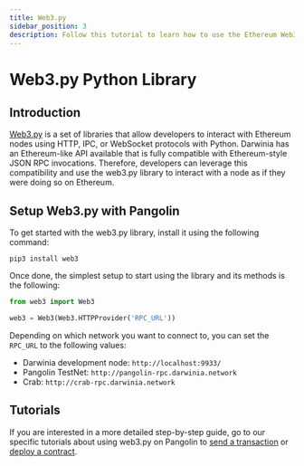 ```yaml
---
title: Web3.py
sidebar_position: 3
description: Follow this tutorial to learn how to use the Ethereum Web3 Python Library to deploy Solidity smart contracts to Pangolin.
---
```

# Web3.py Python Library

## Introduction

[Web3.py](https://web3py.readthedocs.io/) is a set of libraries that allow developers to interact with Ethereum nodes using HTTP, IPC, or WebSocket protocols with Python. Darwinia has an Ethereum-like API available that is fully compatible with Ethereum-style JSON RPC invocations. Therefore, developers can leverage this compatibility and use the web3.py library to interact with a  node as if they were doing so on Ethereum.

## Setup Web3.py with Pangolin

To get started with the web3.py library, install it using the following command:

```
pip3 install web3
```

Once done, the simplest setup to start using the library and its methods is the following:

```py
from web3 import Web3

web3 = Web3(Web3.HTTPProvider('RPC_URL'))
```

Depending on which network you want to connect to, you can set the `RPC_URL` to the following values:

 - Darwinia development node: `http://localhost:9933/`
 - Pangolin TestNet: `http://pangolin-rpc.darwinia.network`
 - Crab: `http://crab-rpc.darwinia.network`

## Tutorials

If you are interested in a more detailed step-by-step guide, go to our specific tutorials about using web3.py on Pangolin to [send a transaction](/builders/interact/eth-libraries/send-transaction/) or [deploy a contract](/builders/interact/eth-libraries/deploy-contract/).

